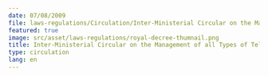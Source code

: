 ```yaml
---
date: 07/08/2009
file: laws-regulations/Circulation/Inter-Ministerial Circular on the Management of all Types of Telecommunications Technology Systems.pdf
featured: true
image: src/asset/laws-regulations/royal-decree-thumnail.png
title: Inter-Ministerial Circular on the Management of all Types of Telecommunications Technology Systems
type: circulation
lang: en
---
```

